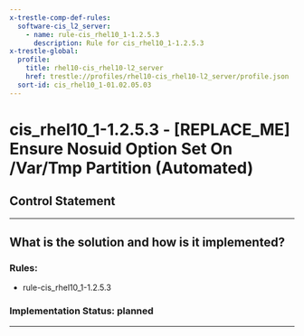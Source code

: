 ```yaml
---
x-trestle-comp-def-rules:
  software-cis_l2_server:
    - name: rule-cis_rhel10_1-1.2.5.3
      description: Rule for cis_rhel10_1-1.2.5.3
x-trestle-global:
  profile:
    title: rhel10-cis_rhel10-l2_server
    href: trestle://profiles/rhel10-cis_rhel10-l2_server/profile.json
  sort-id: cis_rhel10_1-01.02.05.03
---
```


# cis_rhel10_1-1.2.5.3 - \[REPLACE_ME\] Ensure Nosuid Option Set On /Var/Tmp Partition (Automated)

## Control Statement

______________________________________________________________________

## What is the solution and how is it implemented?

<!-- For implementation status enter one of: implemented, partial, planned, alternative, not-applicable -->

<!-- Note that the list of rules under ### Rules: is read-only and changes will not be captured after assembly to JSON -->

<!-- Add control implementation description here for control: cis_rhel10_1-1.2.5.3 -->

### Rules:

  - rule-cis_rhel10_1-1.2.5.3

### Implementation Status: planned

______________________________________________________________________
